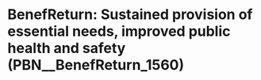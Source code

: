# BenefReturn: __Sustained provision of essential needs, improved public health and safety__ (PBN__BenefReturn_1560)

